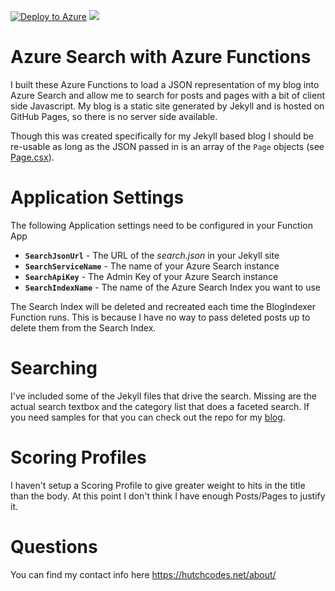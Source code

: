[![Deploy to Azure](http://azuredeploy.net/deploybutton.png)](https://portal.azure.com/#create/Microsoft.Template/uri/https%3A%2F%2Fraw.githubusercontent.com%2Fhutchcodes%2FJekyll-Search-With-Azure-Functions%2Fmaster%2FJekyllSearch.json)
<a href="http://armviz.io/#/?load=https%3A%2F%2Fraw.githubusercontent.com%2Fhutchcodes%2FJekyll-Search-With-Azure-Functions%2Fmaster%2FJekyllSearch.json" target="_blank">
    <img src="http://armviz.io/visualizebutton.png"/>
</a>


# Azure Search with Azure Functions

I built these Azure Functions to load a JSON representation of my blog into Azure Search and allow me to search for posts and pages with a bit of client side Javascript. My blog is a static site generated by Jekyll and is hosted on GitHub Pages, so there is no server side available.

Though this was created specifically for my Jekyll based blog I should be re-usable as long as the JSON passed in is an array of the `Page` objects (see [Page.csx](https://github.com/hutchcodes/Azure-Search-with-Azure-Functions/blob/master/Shared/Page.csx)).

# Application Settings

The following Application settings need to be configured in your Function App
- **`SearchJsonUrl`** - The URL of the *search.json* in your Jekyll site
- **`SearchServiceName`** - The name of your Azure Search instance
- **`SearchApiKey`** - The Admin Key of your Azure Search instance
- **`SearchIndexName`** - The name of the Azure Search Index you want to use

The Search Index will be deleted and recreated each time the BlogIndexer Function runs. This is because I have no way to pass deleted posts up to delete them from the Search Index.

# Searching

I've included some of the Jekyll files that drive the search. Missing are the actual search textbox and the category list that does a faceted search. If you need samples for that you can check out the repo for my [blog](https://github.com/hutchcodes/hutchcodes.github.io).

# Scoring Profiles

I haven't setup a Scoring Profile to give greater weight to hits in the title than the body. At this point I don't think I have enough Posts/Pages to justify it.

# Questions

You can find my contact info here https://hutchcodes.net/about/
